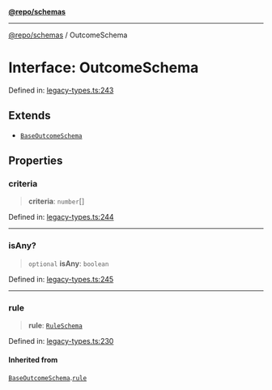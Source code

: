 [**@repo/schemas**](../README.md)

---

[@repo/schemas](../README.md) / OutcomeSchema

# Interface: OutcomeSchema

Defined in: [legacy-types.ts:243](https://github.com/alexqguo/drinking-board-game-v3/blob/15932662279983c0f0b2a6fa59ef653227975f0d/packages/schemas/src/legacy-types.ts#L243)

## Extends

- [`BaseOutcomeSchema`](BaseOutcomeSchema.md)

## Properties

### criteria

> **criteria**: `number`[]

Defined in: [legacy-types.ts:244](https://github.com/alexqguo/drinking-board-game-v3/blob/15932662279983c0f0b2a6fa59ef653227975f0d/packages/schemas/src/legacy-types.ts#L244)

---

### isAny?

> `optional` **isAny**: `boolean`

Defined in: [legacy-types.ts:245](https://github.com/alexqguo/drinking-board-game-v3/blob/15932662279983c0f0b2a6fa59ef653227975f0d/packages/schemas/src/legacy-types.ts#L245)

---

### rule

> **rule**: [`RuleSchema`](../type-aliases/RuleSchema.md)

Defined in: [legacy-types.ts:230](https://github.com/alexqguo/drinking-board-game-v3/blob/15932662279983c0f0b2a6fa59ef653227975f0d/packages/schemas/src/legacy-types.ts#L230)

#### Inherited from

[`BaseOutcomeSchema`](BaseOutcomeSchema.md).[`rule`](BaseOutcomeSchema.md#rule)
